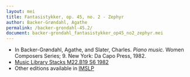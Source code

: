 ```yaml
---
layout: mei
title: Fantasistykker, op. 45, no. 2 - Zephyr
author: Backer-Grøndahl, Agathe
permalink: /backer-grondahl-45.2/
document: backer-grondahl_fantasistykker_op45_no2_zephyr.mei
---
```


- In Backer-Grøndahl, Agathe, and Slater, Charles. *Piano music.* Women Composers Series; 9. New York: Da Capo Press, 1982.
- <a href="https://tufts-primo.hosted.exlibrisgroup.com/permalink/f/14dinuo/01TUN_ALMA2185674780003851" target="_blank">Music Library Stacks M22.B19 S6 1982</a>
- Other editions available in <a href="https://imslp.org/wiki/5_Fantasistykker%2C_Op.45_(Backer-Gr%C3%B8ndahl%2C_Agathe)" target="_blank">IMSLP</a>
